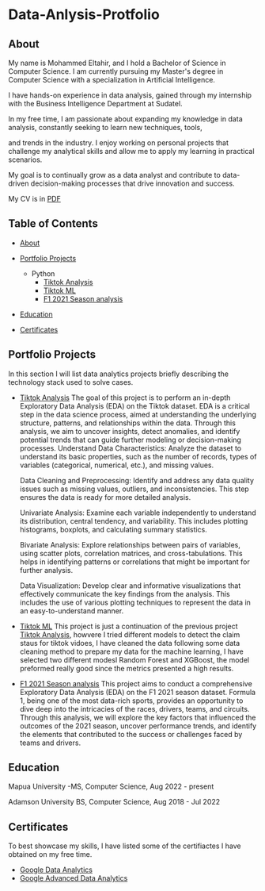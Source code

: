 # Data-Anlysis-Protfolio
## About

My name is Mohammed Eltahir, and I hold a Bachelor of Science in Computer Science. 
I am currently pursuing my Master's degree in Computer Science with a specialization in Artificial Intelligence. 

I have hands-on experience in data analysis, gained through my internship with the Business Intelligence Department at Sudatel. 

In my free time, I am passionate about expanding my knowledge in data analysis, constantly seeking to learn new techniques, tools, 

and trends in the industry. I enjoy working on personal projects that challenge my analytical skills and allow me to apply my learning in practical scenarios. 

My goal is to continually grow as a data analyst and contribute to data-driven decision-making processes that drive innovation and success.

My CV is in [PDF](my_resume24.pdf)


## Table of Contents
- [About](README.md/#about)
- [Portfolio Projects](README.md/#Portfolio-Projects)
  - Python
    - [Tiktok Analysis](https://github.com/MOHAMMEDOSAMAXO/Protfolio-projects/blob/main/Tiktok_eda.ipynb)
    - [Tiktok ML](https://github.com/MOHAMMEDOSAMAXO/Protfolio-projects/blob/main/Tiktok_ml.ipynb)
    - [F1 2021 Season analysis](https://github.com/MOHAMMEDOSAMAXO/Protfolio-projects/blob/main/F1_Data_analysis.ipynb)
  

  


- [Education](README.md/#education) 
- [Certificates](README.md/#certificates) 

## Portfolio Projects
In this section I will list data analytics projects briefly describing the technology stack used to solve cases.
- [Tiktok Analysis](https://github.com/MOHAMMEDOSAMAXO/Protfolio-projects/blob/main/Tiktok_eda.ipynb)
  The goal of this project is to perform an in-depth Exploratory Data Analysis (EDA) on the Tiktok dataset. EDA is a critical step in the data science process, aimed at understanding the underlying structure, patterns, and relationships within the data. Through this analysis, we aim to uncover insights, detect anomalies, and identify potential trends that can guide further modeling or decision-making processes.
  Understand Data Characteristics: Analyze the dataset to understand its basic properties, such as the number of records, types of variables (categorical, numerical, etc.), and missing values.

  Data Cleaning and Preprocessing: Identify and address any data quality issues such as missing values, outliers, and inconsistencies. This step ensures the data is ready for more detailed analysis.

  Univariate Analysis: Examine each variable independently to understand its distribution, central tendency, and variability. This includes plotting histograms, boxplots, and calculating summary statistics.

  Bivariate Analysis: Explore relationships between pairs of variables, using scatter plots, correlation matrices, and cross-tabulations. This helps in identifying patterns or correlations that might be important for further analysis.

  Data Visualization: Develop clear and informative visualizations that effectively communicate the key findings from the analysis. This includes the use of various plotting techniques to represent the data in an easy-to-understand manner.

  

- [Tiktok ML](https://github.com/MOHAMMEDOSAMAXO/Protfolio-projects/blob/main/Tiktok_ml.ipynb)
  This project is just a continuation of the previous project [Tiktok Analysis](https://github.com/MOHAMMEDOSAMAXO/Protfolio-projects/blob/main/Tiktok_eda.ipynb), howvere I tried different models to detect the claim staus for tiktok vidoes, I have cleaned the data following some data cleaning method to prepare my data for the machine learning, I have selected two different modesl Random Forest and XGBoost, the model preformed really good since the metrics presented a high results.

  

- [F1 2021 Season analysis](https://github.com/MOHAMMEDOSAMAXO/Protfolio-projects/blob/main/F1_Data_analysis.ipynb)
  This project aims to conduct a comprehensive Exploratory Data Analysis (EDA) on the F1 2021 season dataset. Formula 1, being one of the most data-rich sports, provides an opportunity to dive deep into the intricacies of the races, drivers, teams, and circuits. Through this analysis, we will explore the key factors that influenced the outcomes of the 2021 season, uncover performance trends, and identify the elements that contributed to the success or challenges faced by teams and drivers.

## Education

Mapua University -MS, Computer Science, Aug 2022 - present

Adamson University BS, Computer Science, Aug 2018 - Jul 2022


## Certificates
To best showcase my skills, I have listed some of the certifiactes I have obtained on my free time.
 - [Google Data Analytics](https://www.coursera.org/account/accomplishments/professional-cert/ZD2NGU46DWZ5)
 - [Google Advanced Data Analytics](https://coursera.org/verify/professional-cert/ZFV5YG4M3GHM)
   
